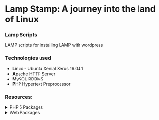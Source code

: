 # Lamp Stamp: A journey into the land of Linux


### Lamp Scripts

LAMP scripts for installing LAMP with wordpress

### Technologies used

* **L**inux - Ubuntu Xenial Xerus 16.04.1
* **A**pache HTTP Server
* **M**ySQL RDBMS
* **P**HP Hypertext Preprocessor

### Resources:

<details>
    <summary>PHP 5 Packages</summary>
    <li>cli</li>
    <li>curl</li>
    <li>fpm</li>
    <li>gd</li>
    <li>json</li>
    <li>mcrypt</li>
    <li>mysql</li>
</details>

<details>
    <summary>Web Packages</summary>
    <li>apache2</li>
    <li>git</li>
    <li>libapache2-mod-php5</li>
    <li>libssh2-php</li>
    <li>mailutils</li>
    <li>postfix</li>
    <li>unzip</li>
    <li>zip</li>
</details>
